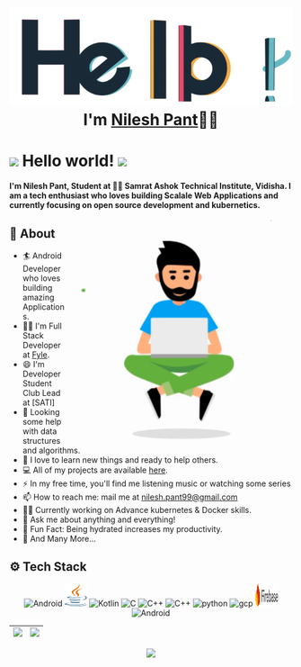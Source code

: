 
<!-- <img src="https://github.com/NileshPant1999/NileshPant1999/blob/master/hello.gif" alt = "hello" width="40px" height="40px"> -->
<h1 align="center"> <img src="https://github.com/NileshPant1999/NileshPant1999/blob/main/hello.gif" alt="hello-gif"> <br >I'm <a href="https://www.linkedin.com/in/nileshpant/">Nilesh Pant</a>👨‍💻</h1>
<!-- # Nilesh Pant 👨‍💻 -->

# <img src="https://github.com/TheDudeThatCode/TheDudeThatCode/blob/master/Assets/Hi.gif" width="29px"> Hello world!&nbsp;<img src="https://github.com/TheDudeThatCode/TheDudeThatCode/blob/master/Assets/Earth.gif" width="24px">           
#### I'm Nilesh Pant, Student at 👨‍💻 Samrat Ashok Technical Institute, Vidisha. I am a tech enthusiast who loves building Scalale Web Applications and currently focusing on open source development and kubernetics.  

<img align="right" alt="GIF" src="https://github.com/NileshPant1999/NileshPant1999/blob/main/web_character_nilesh.gif" width="400px" />

## 🧐 About
- 🏄‍ Android Developer who loves building amazing Applications.
- 👨‍💻 I'm Full Stack Developer at [Fyle](https://www.fylehq.com/).
- 😄 I'm Developer Student Club Lead at [SATI]
- 🤔 Looking some help with data structures and algorithms.
- 🌱 I love to learn new things and ready to help others.
- 💻 All of my projects are available [here](https://github.com/NileshPant1999).
- ⚡ In my free time, you'll find me listening music or watching some series
- 📫 How to reach me: mail me at [nilesh.pant99@gmail.com](mailto:nilesh.pant99@gmail.com)
- 🧙‍♂️ Currently working on Advance kubernetes & Docker skills.
- 💬 Ask me about anything and everything! 
- 🎨 Fun Fact: Being hydrated increases my productivity.
- 👯 And Many More...

## ⚙ Tech Stack
<p align="center">
<img src="https://raw.githubusercontent.com/gilbarbara/logos/master/logos/android-icon.svg" alt="Android" width="40" height="40"/> <img src="https://raw.githubusercontent.com/gilbarbara/logos/master/logos/java.svg" alt="Java" width="40" height="40"/> 
<img src="https://raw.githubusercontent.com/gilbarbara/logos/master/logos/kotlin.svg" alt="Kotlin" width="36" height="36"/>  
<img src="https://raw.githubusercontent.com/gilbarbara/logos/master/logos/c.svg" alt="C" width="40" height="40"/>
<img src="https://raw.githubusercontent.com/gilbarbara/logos/master/logos/c-plusplus.svg" alt="C++" width="40" height="40"/> 
<img src="https://raw.githubusercontent.com/gilbarbara/logos/master/logos/git-icon.svg" alt="C++" width="40" height="40"/> 
<img src="https://github.com/gilbarbara/logos/blob/master/logos/python.svg" alt="python" width="40" height="40"/> 
<img src="https://www.vectorlogo.zone/logos/google_cloud/google_cloud-icon.svg" alt="gcp" width="40" height="40"/> 
<img src="https://raw.githubusercontent.com/gilbarbara/logos/master/logos/firebase.svg" alt="Firebase" width="40" height="40"/> 
<img src="https://raw.githubusercontent.com/gilbarbara/logos/master/logos/figma.svg" alt="Android" width="40" height="40"/> 
</p>

|<img src="https://github-readme-stats.vercel.app/api?username=NileshPant1999&&show_icons=true&&hide_border=false&&count_private=true&include_all_commits=true"/>|<img src="https://github-readme-streak-stats.herokuapp.com/?user=Nileshpant1999&&hide_border=false&&show_icons=true"/>|
|---|---|

<p align="center">
  <img src="https://github-readme-stats.vercel.app/api/top-langs/?username=NileshPant1999&layout=compact"/>
</p>